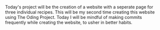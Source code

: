 Today's project will be the creation of a website with a seperate page
for three individual recipes. This will be my second time creating this 
website using The Oding Project. Today I will be mindful of making commits 
frequently while creating the website, to usher in better habits.